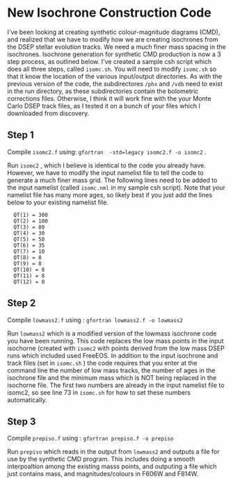 # New Isochrone Construction Code

I've been looking at creating synthetic colour-magnitude diagrams (CMD), and realized that we have to modify how we are creating isochrones from the DSEP stellar evolution tracks. We need a much finer mass spacing in the isochrones. Isochrone generation for synthetic CMD production is now a 3 step process, as outlined below. I've created a sample csh script which does all three steps, called `isomc.sh`.    You will need to modify `isomc.sh` so that it know the location of the various input/output directories. As with the previous version of the code, the subdirectores `/phx` and `/vdb` need to exist in the run directory, as these subdirectories contain the bolometric corrections files.  Otherwise, I think it will work fine with the your Monte Carlo DSEP track files, as I tested it on a bunch of your files which I downloaded from discovery. 

## Step 1

Compile `isomc2.f` using: `gfortran  -std=legacy isomc2.f -o isomc2` . 

Run `isomc2` , which I believe is identical to the code you already have.  However, we have to modify the input namelist file to tell the code to generate a much finer mass grid.  The following lines need to be added to the input namelist (called `isomc.nml`  in my sample csh script).   Note that your namelist file has many more ages, so likely best if you just add the lines below to your existing namelist file. 

```
  QT(1) = 300
  QT(2) = 100
  QT(3) = 80
  QT(4) = 30
  QT(5) = 50
  QT(6) = 35
  QT(7) = 10
  QT(8) = 8
  QT(9) = 8  
  QT(10) = 8
  QT(11) = 8
  QT(12) = 0
```

## Step 2
Compile `lowmass2.f`  using :  `gfortran lowmass2.f -o lowmass2` 

Run `lowmass2` which is a modified version of the lowmass isochrone code you have been running.  This code replaces the low mass points in the input isochorne (created with `isomc2` with points derived from the low mass DSEP runs which included used FreeEOS.  In addition to the input isochrone and track files (set in `isomc.sh` ) the code requires that you enter at the command line the number of low mass tracks, the number of ages in the isochrone file and the minimum mass which is NOT being replaced in the isochorne file.  The first two numbers are already in the input namelist file to isomc2, so see line 73 in `isomc.sh`  for how to set these numbers automatically.

## Step 3
Compile `prepiso.f` using : `gfortran prepiso.f -o prepiso`

Run `prepiso` which reads in the output from `lowmass2` and outputs a file for use by the synthetic CMD program.  This includes doing a smooth interpoaltion among the existing masss points, and outputing a file which just contains mass, and magnitudes/colours in F606W and F814W.

